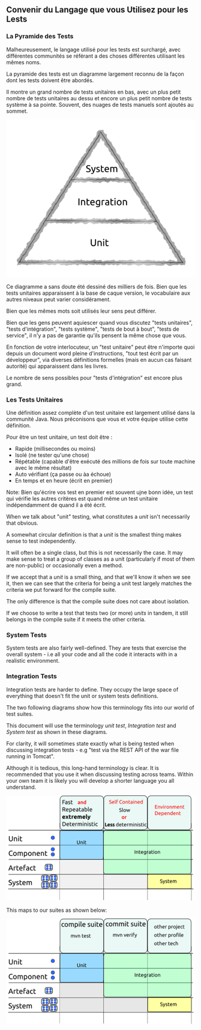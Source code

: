 ## Convenir du Langage que vous Utilisez pour les Lests

### La Pyramide des Tests

Malheureusement, le langage utilisé pour les tests est surchargé, avec différentes communités se référant a des choses différentes utilisant les mêmes noms.

La pyramide des tests est un diagramme largement reconnu de la façon dont les tests doivent être abordés.

Il montre un grand nombre de tests unitaires en bas, avec un plus petit nombre de tests unitaires au dessu et encore un plus petit nombre de tests système à sa pointe. Souvent, des nuages de tests manuels sont ajoutés au sommet.


![La pyramide des tests](../generated/images/svg/pyramid.png)

Ce diagramme a sans doute été dessiné des milliers de fois. Bien que les tests unitaires apparaissent à la base de caque version, le vocabulaire aux autres niveaux peut varier considérament.

Bien que les mêmes mots soit utilisés leur sens peut différer.

Bien que les gens peuvent aquiescer quand vous discutez "tests unitaires", "tests d'intégration", "tests système", "tests de bout à bout", "tests de service", il n'y a pas de garantie qu'ils pensent la même chose que vous.

En fonction de votre interlocuteur, un "test unitaire" peut être n'importe quoi depuis un document word pleine d'instructions, "tout test écrit par un développeur", via diverses définitions formelles (mais en aucun cas faisant autorité) qui apparaissent dans les livres.

Le nombre de sens possibles pour "tests d'intégration" est encore plus grand.

### Les Tests Unitaires

Une définition assez complète d'un test unitaire est largement utilisé dans la communité Java. Nous préconisons que vous et votre équipe utilise cette définition.

Pour être un test unitaire, un test doit être :

* Rapide (millisecondes ou moins)
* Isolé (ne tester qu'une chose)
* Répétable (capable d'être exécuté des millions de fois sur toute machine avec le même résultat)
* Auto vérifiant (ça passe ou àa échoue)
* En temps et en heure (écrit en premier)


Note: Bien qu'écrire vos test en premier est souvent ujne bonn idée, un test qui vérifie les autres critères est quand même un test unitaire indépendamment de quand il a été écrit.



When we talk about "unit" testing, what constitutes a *unit* isn't necessarily that obvious.

A somewhat circular definition is that a *unit* is the smallest thing makes sense to test independently. 

It will often be a single class, but this is not necessarily the case. It may make sense to treat a group of classes as a unit (particularly if most of them are non-public) or occasionally even a method.

If we accept that a *unit* is a small thing, and that we'll know it when we see it, then we can see that the criteria for being a unit test largely matches the criteria we put forward for the compile suite. 

The only difference is that the compile suite does not care about isolation.

If we choose to write a test that tests two (or more) *units* in tandem, it still belongs in the compile suite if it meets the other criteria.

### System Tests

System tests are also fairly well-defined. They are tests that exercise the overall system - i.e all your code and all the code it interacts with in a realistic environment.

### Integration Tests

Integration tests are harder to define. They occupy the large space of everything that doesn't fit the unit or system tests definitions.

The two following diagrams show how this terminology fits into our world of test suites. 

This document will use the terminology *unit test*, *Integration test* and *System test* as shown in these diagrams. 

For clarity, it will sometimes state exactly what is being tested when discussing integration tests - e.g "test via the REST API of the war file running in Tomcat". 

Although it is tedious, this long-hand terminology is clear. It is recommended that you use it when discussing testing across teams. Within your own team it is likely you will develop a shorter language you all understand.

![Properties of different test types](../generated/images/svg/test_types.png)

This maps to our suites as shown below:

![Test suites](../generated/images/svg/test_types_maven.png)
